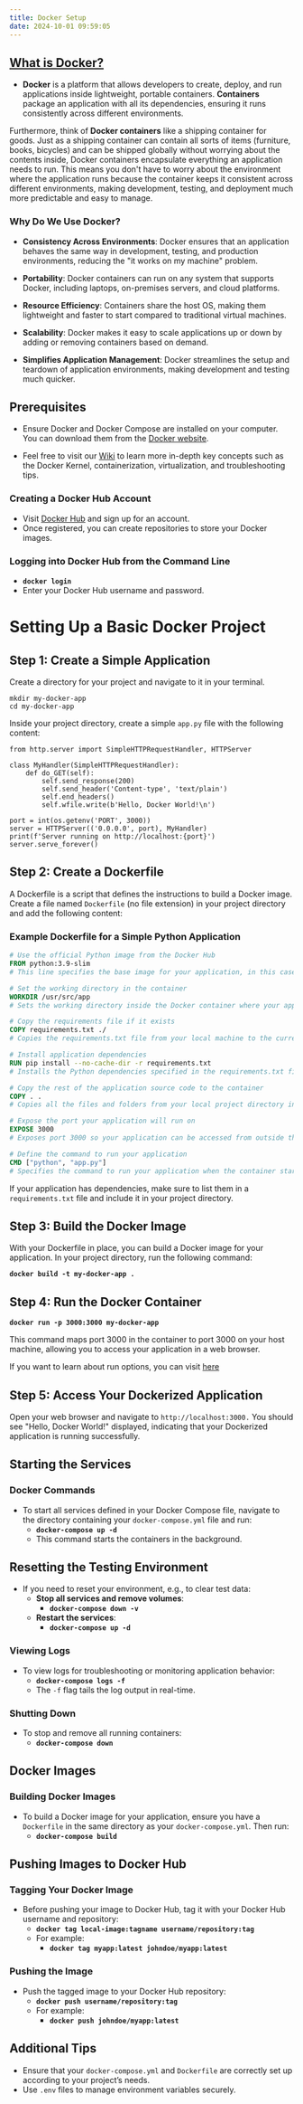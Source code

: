 ```yaml
---
title: Docker Setup
date: 2024-10-01 09:59:05
---
```


## [What is Docker?](https://anneryshc.github.io/Docker/)

- **Docker** is a platform that allows developers to create, deploy, and run applications inside lightweight, portable containers. **Containers** package an application with all its dependencies, ensuring it runs consistently across different environments.

Furthermore, think of ******Docker containers****** like a shipping container for goods. Just as a shipping container can contain all sorts of items (furniture, books, bicycles) and can be shipped globally without worrying about the contents inside, Docker containers encapsulate everything an application needs to run. This means you don't have to worry about the environment where the application runs because the container keeps it consistent across different environments, making development, testing, and deployment much more predictable and easy to manage.

### Why Do We Use Docker?
- **Consistency Across Environments**: Docker ensures that an application behaves the same way in development, testing, and production environments, reducing the "it works on my machine" problem.

- **Portability**: Docker containers can run on any system that supports Docker, including laptops, on-premises servers, and cloud platforms.

- **Resource Efficiency**: Containers share the host OS, making them lightweight and faster to start compared to traditional virtual machines.

- **Scalability**: Docker makes it easy to scale applications up or down by adding or removing containers based on demand.

- **Simplifies Application Management**: Docker streamlines the setup and teardown of application environments, making development and testing much quicker.

## Prerequisites
- Ensure Docker and Docker Compose are installed on your computer. You can download them from the [Docker website](https://www.docker.com/products/docker-desktop/).

- Feel free to visit our [Wiki](https://github.com/jar285/UFO-JA373/wiki) to learn more in-depth key concepts such as the Docker Kernel, containerization, virtualization, and troubleshooting tips.
 
### Creating a Docker Hub Account
- Visit [Docker Hub](https://hub.docker.com/) and sign up for an account.
- Once registered, you can create repositories to store your Docker images.

### Logging into Docker Hub from the Command Line
- **`docker login`**
- Enter your Docker Hub username and password.

# Setting Up a Basic Docker Project

## Step 1: Create a Simple Application
Create a directory for your project and navigate to it in your terminal.

```
mkdir my-docker-app
cd my-docker-app
```
Inside your project directory, create a simple ```app.py``` file with the following content:

```
from http.server import SimpleHTTPRequestHandler, HTTPServer

class MyHandler(SimpleHTTPRequestHandler):
    def do_GET(self):
        self.send_response(200)
        self.send_header('Content-type', 'text/plain')
        self.end_headers()
        self.wfile.write(b'Hello, Docker World!\n')

port = int(os.getenv('PORT', 3000))
server = HTTPServer(('0.0.0.0', port), MyHandler)
print(f'Server running on http://localhost:{port}')
server.serve_forever()
```


## Step 2: Create a Dockerfile
A Dockerfile is a script that defines the instructions to build a Docker image. Create a file named `Dockerfile` (no file extension) in your project directory and add the following content:

### Example Dockerfile for a Simple Python Application

```Dockerfile
# Use the official Python image from the Docker Hub
FROM python:3.9-slim
# This line specifies the base image for your application, in this case, a lightweight Python image.

# Set the working directory in the container
WORKDIR /usr/src/app
# Sets the working directory inside the Docker container where your application code will reside.

# Copy the requirements file if it exists
COPY requirements.txt ./
# Copies the requirements.txt file from your local machine to the current working directory in the container.

# Install application dependencies
RUN pip install --no-cache-dir -r requirements.txt
# Installs the Python dependencies specified in the requirements.txt file without using the cache to reduce the image size.

# Copy the rest of the application source code to the container
COPY . .
# Copies all the files and folders from your local project directory into the container.

# Expose the port your application will run on
EXPOSE 3000
# Exposes port 3000 so your application can be accessed from outside the container.

# Define the command to run your application
CMD ["python", "app.py"]
# Specifies the command to run your application when the container starts.

```
If your application has dependencies, make sure to list them in a ```requirements.txt``` file and include it in your project directory.

## Step 3: Build the Docker Image
With your Dockerfile in place, you can build a Docker image for your application. In your project directory, run the following command:

**`docker build -t my-docker-app . `**

## Step 4: Run the Docker Container

**`docker run -p 3000:3000 my-docker-app `**

This command maps port 3000 in the container to port 3000 on your host machine, allowing you to access your application in a web browser.

If you want to learn about run options, you can visit [here](https://docs.docker.com/engine/containers/run/)

## Step 5: Access Your Dockerized Application

Open your web browser and navigate to ```http://localhost:3000.``` You should see "Hello, Docker World!" displayed, indicating that your Dockerized application is running successfully.



## Starting the Services

### Docker Commands
- To start all services defined in your Docker Compose file, navigate to the directory containing your `docker-compose.yml` file and run:
  - **`docker-compose up -d`**
  - This command starts the containers in the background.

## Resetting the Testing Environment
- If you need to reset your environment, e.g., to clear test data:
  - **Stop all services and remove volumes**:
    - **`docker-compose down -v`**
  - **Restart the services**:
    - **`docker-compose up -d`**

### Viewing Logs
- To view logs for troubleshooting or monitoring application behavior:
  - **`docker-compose logs -f`**
  - The `-f` flag tails the log output in real-time.

### Shutting Down
- To stop and remove all running containers:
  - **`docker-compose down`**

## Docker Images

### Building Docker Images
- To build a Docker image for your application, ensure you have a `Dockerfile` in the same directory as your `docker-compose.yml`. Then run:
  - **`docker-compose build`**

## Pushing Images to Docker Hub

### Tagging Your Docker Image
- Before pushing your image to Docker Hub, tag it with your Docker Hub username and repository:
  - **`docker tag local-image:tagname username/repository:tag`**
  - For example:
    - **`docker tag myapp:latest johndoe/myapp:latest`**

### Pushing the Image
- Push the tagged image to your Docker Hub repository:
  - **`docker push username/repository:tag`**
  - For example:
    - **`docker push johndoe/myapp:latest`**

## Additional Tips
- Ensure that your `docker-compose.yml` and `Dockerfile` are correctly set up according to your project’s needs.
- Use `.env` files to manage environment variables securely.